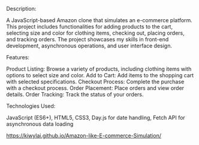 Description:

A JavaScript-based Amazon clone that simulates an e-commerce platform. This project includes functionalities for adding products to the cart, selecting size and color for clothing items, checking out, placing orders, and tracking orders. The project showcases my skills in front-end development, asynchronous operations, and user interface design.

Features:

Product Listing: Browse a variety of products, including clothing items with options to select size and color.
Add to Cart: Add items to the shopping cart with selected specifications.
Checkout Process: Complete the purchase with a checkout process.
Order Placement: Place orders and view order details.
Order Tracking: Track the status of your orders.

Technologies Used:

JavaScript (ES6+),
HTML5,
CSS3,
Day.js for date handling,
Fetch API for asynchronous data loading

https://kiwylai.github.io/Amazon-like-E-commerce-Simulation/
